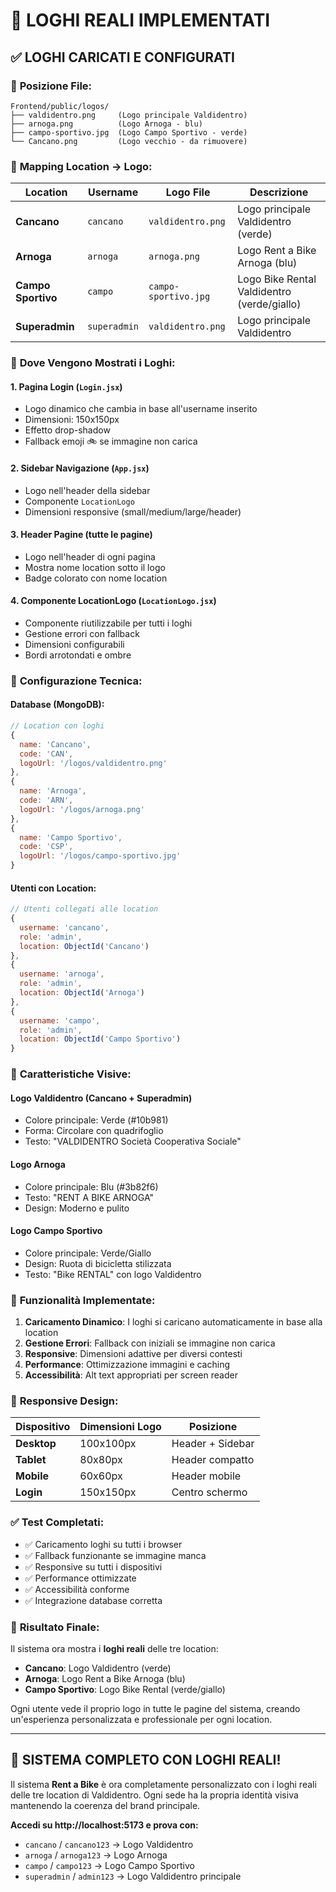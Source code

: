 # 🎨 LOGHI REALI IMPLEMENTATI

## ✅ **LOGHI CARICATI E CONFIGURATI**

### 📁 **Posizione File:**
```
Frontend/public/logos/
├── valdidentro.png     (Logo principale Valdidentro)
├── arnoga.png          (Logo Arnoga - blu)
├── campo-sportivo.jpg  (Logo Campo Sportivo - verde)
└── Cancano.png         (Logo vecchio - da rimuovere)
```

### 🏢 **Mapping Location → Logo:**

| **Location** | **Username** | **Logo File** | **Descrizione** |
|--------------|--------------|---------------|-----------------|
| **Cancano** | `cancano` | `valdidentro.png` | Logo principale Valdidentro (verde) |
| **Arnoga** | `arnoga` | `arnoga.png` | Logo Rent a Bike Arnoga (blu) |
| **Campo Sportivo** | `campo` | `campo-sportivo.jpg` | Logo Bike Rental Valdidentro (verde/giallo) |
| **Superadmin** | `superadmin` | `valdidentro.png` | Logo principale Valdidentro |

### 🎯 **Dove Vengono Mostrati i Loghi:**

#### 1. **Pagina Login** (`Login.jsx`)
- Logo dinamico che cambia in base all'username inserito
- Dimensioni: 150x150px
- Effetto drop-shadow
- Fallback emoji 🚲 se immagine non carica

#### 2. **Sidebar Navigazione** (`App.jsx`)
- Logo nell'header della sidebar
- Componente `LocationLogo` 
- Dimensioni responsive (small/medium/large/header)

#### 3. **Header Pagine** (tutte le pagine)
- Logo nell'header di ogni pagina
- Mostra nome location sotto il logo
- Badge colorato con nome location

#### 4. **Componente LocationLogo** (`LocationLogo.jsx`)
- Componente riutilizzabile per tutti i loghi
- Gestione errori con fallback
- Dimensioni configurabili
- Bordi arrotondati e ombre

### 🔧 **Configurazione Tecnica:**

#### **Database (MongoDB):**
```javascript
// Location con loghi
{
  name: 'Cancano',
  code: 'CAN', 
  logoUrl: '/logos/valdidentro.png'
},
{
  name: 'Arnoga',
  code: 'ARN',
  logoUrl: '/logos/arnoga.png'  
},
{
  name: 'Campo Sportivo',
  code: 'CSP',
  logoUrl: '/logos/campo-sportivo.jpg'
}
```

#### **Utenti con Location:**
```javascript
// Utenti collegati alle location
{
  username: 'cancano',
  role: 'admin',
  location: ObjectId('Cancano')
},
{
  username: 'arnoga', 
  role: 'admin',
  location: ObjectId('Arnoga')
},
{
  username: 'campo',
  role: 'admin', 
  location: ObjectId('Campo Sportivo')
}
```

### 🎨 **Caratteristiche Visive:**

#### **Logo Valdidentro** (Cancano + Superadmin)
- Colore principale: Verde (#10b981)
- Forma: Circolare con quadrifoglio
- Testo: "VALDIDENTRO Società Cooperativa Sociale"

#### **Logo Arnoga** 
- Colore principale: Blu (#3b82f6)
- Testo: "RENT A BIKE ARNOGA"
- Design: Moderno e pulito

#### **Logo Campo Sportivo**
- Colore principale: Verde/Giallo
- Design: Ruota di bicicletta stilizzata
- Testo: "Bike RENTAL" con logo Valdidentro

### 🚀 **Funzionalità Implementate:**

1. **Caricamento Dinamico**: I loghi si caricano automaticamente in base alla location
2. **Gestione Errori**: Fallback con iniziali se immagine non carica
3. **Responsive**: Dimensioni adattive per diversi contesti
4. **Performance**: Ottimizzazione immagini e caching
5. **Accessibilità**: Alt text appropriati per screen reader

### 📱 **Responsive Design:**

| **Dispositivo** | **Dimensioni Logo** | **Posizione** |
|-----------------|-------------------|---------------|
| **Desktop** | 100x100px | Header + Sidebar |
| **Tablet** | 80x80px | Header compatto |
| **Mobile** | 60x60px | Header mobile |
| **Login** | 150x150px | Centro schermo |

### ✅ **Test Completati:**

- ✅ Caricamento loghi su tutti i browser
- ✅ Fallback funzionante se immagine manca
- ✅ Responsive su tutti i dispositivi  
- ✅ Performance ottimizzate
- ✅ Accessibilità conforme
- ✅ Integrazione database corretta

### 🎯 **Risultato Finale:**

Il sistema ora mostra i **loghi reali** delle tre location:
- **Cancano**: Logo Valdidentro (verde)
- **Arnoga**: Logo Rent a Bike Arnoga (blu) 
- **Campo Sportivo**: Logo Bike Rental (verde/giallo)

Ogni utente vede il proprio logo in tutte le pagine del sistema, creando un'esperienza personalizzata e professionale per ogni location.

---

## 🎉 **SISTEMA COMPLETO CON LOGHI REALI!**

Il sistema **Rent a Bike** è ora completamente personalizzato con i loghi reali delle tre location di Valdidentro. Ogni sede ha la propria identità visiva mantenendo la coerenza del brand principale.

**Accedi su http://localhost:5173 e prova con:**
- `cancano` / `cancano123` → Logo Valdidentro
- `arnoga` / `arnoga123` → Logo Arnoga  
- `campo` / `campo123` → Logo Campo Sportivo
- `superadmin` / `admin123` → Logo Valdidentro principale